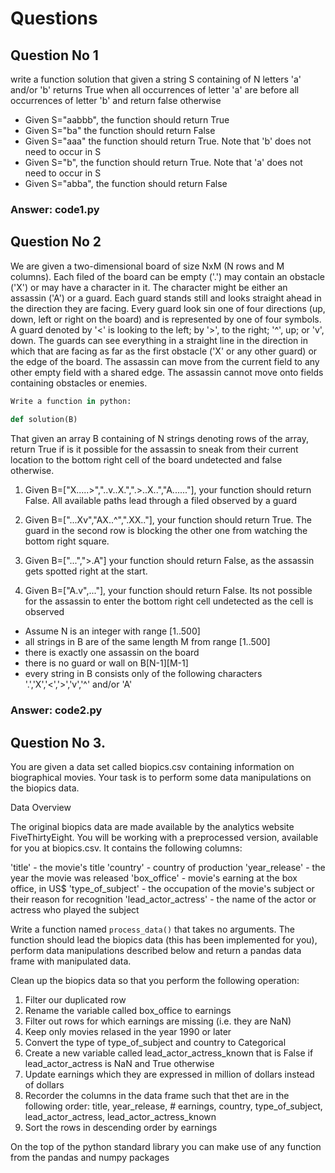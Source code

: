 # Questions

## Question No 1
write a function solution that given a string S containing of N letters 'a' and/or 'b' returns True when all occurrences of letter 'a' are before all occurrences of letter 'b' and return false otherwise

- Given S="aabbb", the function should return True
- Given S="ba" the function should return False
- Given S="aaa" the function should return True. Note that 'b' does not need to occur in S
- Given S="b", the function should return True. Note that 'a' does not need to occur in S
- Given S="abba", the function should return False

### Answer: code1.py

## Question No 2
We are given a two-dimensional board of size NxM (N rows and M columns). Each filed of  the board can be empty ('.') may contain an obstacle ('X') or may have a character in it. The character might be either an assassin ('A') or a guard. Each guard stands still and looks straight ahead in the direction they are facing. Every guard look sin one of four directions (up, down, left or right on the board) and is represented by one of four symbols. A guard denoted by '<' is looking to the left; by '>', to the right; '^', up; or 'v', down. The guards can see everything in a straight line in the direction in which that are facing as far as the first obstacle ('X' or any other guard) or the edge of the board. The assassin can move from the current field to any other empty field with a shared edge. The assassin cannot move onto fields containing obstacles or enemies. 
```python
Write a function in python:
    
def solution(B)
```
That given an array B containing of N strings denoting rows of the array, return True if is it possible for the assassin to sneak from their current location to the bottom right cell of the board undetected and false otherwise.

1. Given B=["X.....>","..v..X.",".>..X..","A......"], your function should return False. All available paths lead through a filed observed by a guard

2. Given B=["...Xv","AX..^",".XX.."], your function should return True. The guard in the second row is blocking the other one from watching the bottom right square.

3. Given B=["...",">.A"] your function should return False, as the assassin gets spotted right at the start.

4. Given B=["A.v",..."], your function should return False. Its not possible for the assassin to enter the bottom right cell undetected as the cell is observed

- Assume N is an integer with range [1..500]
- all strings in B are of the same length M from range [1..500]
- there is exactly one assassin on the board
- there is no guard or wall on B[N-1][M-1]
- every string in B consists only of the following characters '.','X','<','>','v','^' and/or 'A'

### Answer: code2.py

## Question No 3.
You are given a data set called biopics.csv containing information on biographical movies. Your task is to perform some data manipulations on the biopics data.

Data Overview

The original biopics data are made available by the analytics website FiveThirtyEight. You will be working with a preprocessed version, available for you at biopics.csv. It contains the following columns:

'title' - the movie's title
'country' - country of production
'year_release' - the year the movie was released
'box_office' - movie's earning at the box office, in US$
'type_of_subject' - the occupation of the movie's subject or their reason for recognition
'lead_actor_actress' - the name of the actor or actress who played the subject

Write a function named ```process_data()``` that takes no arguments. The function should lead the biopics data (this has been implemented for you), perform data manipulations described below and return a pandas data frame with manipulated data.

Clean up the biopics data so that you perform the following operation:

1. Filter our duplicated row
2. Rename the variable called box_office to earnings
3. Filter out rows for which earnings are missing (i.e. they are NaN)
4. Keep only movies relased in the year 1990 or later
5. Convert the type of type_of_subject and country to Categorical 
6. Create a new variable called lead_actor_actress_known that is False if lead_actor_actress is NaN and True otherwise
7. Update earnings which they are expressed in million of dollars instead of dollars 
8. Recorder the columns in the data frame such that thet are in the following order: title, year_release, # earnings, country, type_of_subject, lead_actor_actress, lead_actor_actress_known
9. Sort the rows in descending order by earnings

On the top of the python standard library you can make use of any function from the pandas and numpy packages